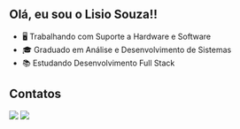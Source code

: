 ## Olá, eu sou o Lisio Souza!!


- 🖥️ Trabalhando com Suporte a Hardware e Software
- 🎓 Graduado em Análise e Desenvolvimento de Sistemas
- 📚 Estudando Desenvolvimento Full Stack

## Contatos
<div> 
  <a href = "mailto:lisioinsystem@gmail.com"><img src="https://img.shields.io/badge/Gmail-D14836?style=for-the-badge&logo=gmail&logoColor=white" target="_blank"></a>
  <a href="https://www.linkedin.com/in/lisiosouza" target="_blank"><img src="https://img.shields.io/badge/-LinkedIn-%230077B5?style=for-the-badge&logo=linkedin&logoColor=white" target="_blank"></a>
</div>
